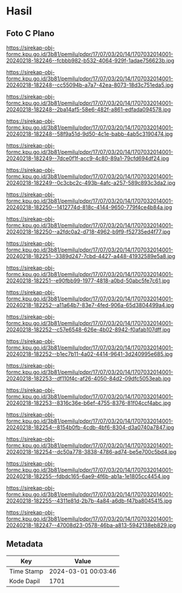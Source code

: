 # Hasil

## Foto C Plano

https://sirekap-obj-formc.kpu.go.id/3b81/pemilu/pdpr/17/07/03/20/14/1707032014001-20240218-182246--fcbbb982-b532-4064-929f-1adae756623b.jpg

https://sirekap-obj-formc.kpu.go.id/3b81/pemilu/pdpr/17/07/03/20/14/1707032014001-20240218-182248--cc55094b-a7a7-42ea-8073-18d3c751eda5.jpg

https://sirekap-obj-formc.kpu.go.id/3b81/pemilu/pdpr/17/07/03/20/14/1707032014001-20240218-182248--2ba14af5-58e6-482f-a861-edfada094578.jpg

https://sirekap-obj-formc.kpu.go.id/3b81/pemilu/pdpr/17/07/03/20/14/1707032014001-20240218-182248--58f9a51d-9d50-4c1e-babb-4ab5c3190474.jpg

https://sirekap-obj-formc.kpu.go.id/3b81/pemilu/pdpr/17/07/03/20/14/1707032014001-20240218-182249--7dce0f1f-acc9-4c80-89a1-79cfd694df24.jpg

https://sirekap-obj-formc.kpu.go.id/3b81/pemilu/pdpr/17/07/03/20/14/1707032014001-20240218-182249--0c3cbc2c-493b-4afc-a257-589c893c3da2.jpg

https://sirekap-obj-formc.kpu.go.id/3b81/pemilu/pdpr/17/07/03/20/14/1707032014001-20240218-182250--1412774d-818c-4144-9650-779f4ce4b84a.jpg

https://sirekap-obj-formc.kpu.go.id/3b81/pemilu/pdpr/17/07/03/20/14/1707032014001-20240218-182250--a2fdc0a2-d718-4962-b9f9-f52735ed4f77.jpg

https://sirekap-obj-formc.kpu.go.id/3b81/pemilu/pdpr/17/07/03/20/14/1707032014001-20240218-182251--3389d247-7cbd-4427-a448-41932589e5a8.jpg

https://sirekap-obj-formc.kpu.go.id/3b81/pemilu/pdpr/17/07/03/20/14/1707032014001-20240218-182251--e90fbb99-1977-4818-a0bd-50abc5fe7c61.jpg

https://sirekap-obj-formc.kpu.go.id/3b81/pemilu/pdpr/17/07/03/20/14/1707032014001-20240218-182252--a11a64b7-83e7-4fed-906a-65d3804499a4.jpg

https://sirekap-obj-formc.kpu.go.id/3b81/pemilu/pdpr/17/07/03/20/14/1707032014001-20240218-182252--c57e6548-626e-4b02-8942-f0afab107dff.jpg

https://sirekap-obj-formc.kpu.go.id/3b81/pemilu/pdpr/17/07/03/20/14/1707032014001-20240218-182252--b1ec7b11-4a02-4414-9641-3d240995e685.jpg

https://sirekap-obj-formc.kpu.go.id/3b81/pemilu/pdpr/17/07/03/20/14/1707032014001-20240218-182253--df110f4c-af26-4050-84d2-09dfc5053eab.jpg

https://sirekap-obj-formc.kpu.go.id/3b81/pemilu/pdpr/17/07/03/20/14/1707032014001-20240218-182253--8316c36e-b6ef-4755-8376-81f04ccf4abc.jpg

https://sirekap-obj-formc.kpu.go.id/3b81/pemilu/pdpr/17/07/03/20/14/1707032014001-20240218-182254--8154b0fb-4cdb-4bf6-8304-d3a0740a7847.jpg

https://sirekap-obj-formc.kpu.go.id/3b81/pemilu/pdpr/17/07/03/20/14/1707032014001-20240218-182254--dc50a778-3838-4786-ad74-be5e700c5bd4.jpg

https://sirekap-obj-formc.kpu.go.id/3b81/pemilu/pdpr/17/07/03/20/14/1707032014001-20240218-182255--fdbdc165-6ae9-4f6b-ab1a-1e1805cc4454.jpg

https://sirekap-obj-formc.kpu.go.id/3b81/pemilu/pdpr/17/07/03/20/14/1707032014001-20240218-182255--4311e81d-2b7b-4a84-a6db-f47ba8045415.jpg

https://sirekap-obj-formc.kpu.go.id/3b81/pemilu/pdpr/17/07/03/20/14/1707032014001-20240218-182247--47008d23-0578-46ba-a813-5942138eb829.jpg


## Metadata

| Key        | Value               |
| ---------- | ------------------- |
| Time Stamp | 2024-03-01 00:03:46 |
| Kode Dapil | 1701                |



